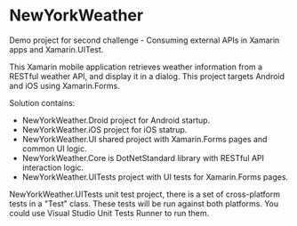 # NewYorkWeather
Demo project for second challenge - Consuming external APIs in Xamarin apps and Xamarin.UITest.

This Xamarin mobile application retrieves weather information from a RESTful weather API, and display it in a dialog. This project targets Android and  iOS using Xamarin.Forms.

Solution contains:
- NewYorkWeather.Droid project for Android startup.
- NewYorkWeather.iOS project for iOS statrup.
- NewYorkWeather.UI shared project with Xamarin.Forms pages and common UI  logic.
- NewYorkWeather.Core is DotNetStandard library with  RESTful API interaction logic.
- NewYorkWeather.UITests project with UI tests for Xamarin.Forms pages.

NewYorkWeather.UITests unit test project, there is a set of cross-platform tests in a "Test" class. These tests will be run against both platforms. You could use Visual Studio Unit Tests Runner to run them.

